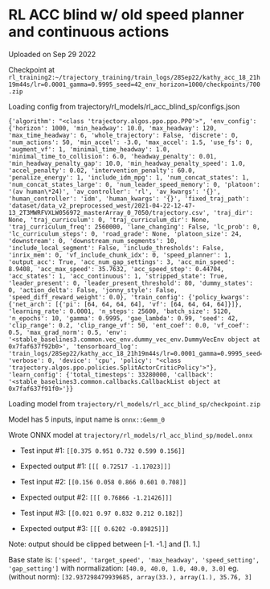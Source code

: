 # RL ACC blind w/ old speed planner and continuous actions

Uploaded on Sep 29 2022

Checkpoint at `rl_training2:~/trajectory_training/train_logs/28Sep22/kathy_acc_18_21h19m44s/lr=0.0001_gamma=0.9995_seed=42_env_horizon=1000/checkpoints/700.zip`

Loading config from trajectory/rl_models/rl_acc_blind_sp/configs.json

```
{'algorithm': "<class 'trajectory.algos.ppo.ppo.PPO'>", 'env_config': {'horizon': 1000, 'min_headway': 10.0, 'max_headway': 120, 'max_time_headway': 6, 'whole_trajectory': False, 'discrete': 0, 'num_actions': 50, 'min_accel': -3.0, 'max_accel': 1.5, 'use_fs': 0, 'augment_vf': 1, 'minimal_time_headway': 1.0, 'minimal_time_to_collision': 6.0, 'headway_penalty': 0.01, 'min_headway_penalty_gap': 10.0, 'min_headway_penalty_speed': 1.0, 'accel_penalty': 0.02, 'intervention_penalty': 60.0, 'penalize_energy': 1, 'include_idm_mpg': 1, 'num_concat_states': 1, 'num_concat_states_large': 0, 'num_leader_speed_memory': 0, 'platoon': '(av human\*24)', 'av_controller': 'rl', 'av_kwargs': '{}', 'human_controller': 'idm', 'human_kwargs': '{}', 'fixed_traj_path': 'dataset/data_v2_preprocessed_west/2021-04-22-12-47-13_2T3MWRFVXLW056972_masterArray_0_7050/trajectory.csv', 'traj_dir': None, 'traj_curriculum': 0, 'traj_curriculum_dir': None, 'traj_curriculum_freq': 2560000, 'lane_changing': False, 'lc_prob': 0, 'lc_curriculum_steps': 0, 'road_grade': None, 'platoon_size': 24, 'downstream': 0, 'downstream_num_segments': 10, 'include_local_segment': False, 'include_thresholds': False, 'inrix_mem': 0, 'vf_include_chunk_idx': 0, 'speed_planner': 1, 'output_acc': True, 'acc_num_gap_settings': 3, 'acc_min_speed': 8.9408, 'acc_max_speed': 35.7632, 'acc_speed_step': 0.44704, 'acc_states': 1, 'acc_continuous': 1, 'stripped_state': True, 'leader_present': 0, 'leader_present_threshold': 80, 'dummy_states': 0, 'action_delta': False, 'jonny_style': False, 'speed_diff_reward_weight': 0.0}, 'train_config': {'policy_kwargs': {'net_arch': [{'pi': [64, 64, 64, 64], 'vf': [64, 64, 64, 64]}]}, 'learning_rate': 0.0001, 'n_steps': 25600, 'batch_size': 5120, 'n_epochs': 10, 'gamma': 0.9995, 'gae_lambda': 0.99, 'seed': 42, 'clip_range': 0.2, 'clip_range_vf': 50, 'ent_coef': 0.0, 'vf_coef': 0.5, 'max_grad_norm': 0.5, 'env': '<stable_baselines3.common.vec_env.dummy_vec_env.DummyVecEnv object at 0x7faf637f92b0>', 'tensorboard_log': 'train_logs/28Sep22/kathy_acc_18_21h19m44s/lr=0.0001_gamma=0.9995_seed=42_env_horizon=1000', 'verbose': 0, 'device': 'cpu', 'policy': "<class 'trajectory.algos.ppo.policies.SplitActorCriticPolicy'>"}, 'learn_config': {'total_timesteps': 33280000, 'callback': '<stable_baselines3.common.callbacks.CallbackList object at 0x7faf637f91f0>'}}
```

Loading model from `trajectory/rl_models/rl_acc_blind_sp/checkpoint.zip`

Model has 5 inputs, input name is `onnx::Gemm_0`

Wrote ONNX model at `trajectory/rl_models/rl_acc_blind_sp/model.onnx`

-   Test input #1: `[[0.375 0.951 0.732 0.599 0.156]]`

-   Expected output #1: `[[[ 0.72517 -1.17023]]]`

-   Test input #2: `[[0.156 0.058 0.866 0.601 0.708]]`

-   Expected output #2: `[[[ 0.76866 -1.21426]]]`

-   Test input #3: `[[0.021 0.97 0.832 0.212 0.182]]`

-   Expected output #3: `[[[ 0.6202 -0.89825]]]`

Note: output should be clipped between [-1. -1.] and [1. 1.]

Base state is: `['speed', 'target_speed', 'max_headway', 'speed_setting', 'gap_setting']`
with normalization: `[40.0, 40.0, 1.0, 40.0, 3.0]`
eg. (without norm): `[32.937298479939685, array(33.), array(1.), 35.76, 3]`
